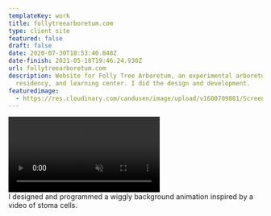 ```yaml
---
templateKey: work
title: follytreearboretum.com
type: client site
featured: false
draft: false
date: 2020-07-30T18:53:40.848Z
date-finish: 2021-05-18T19:46:24.930Z
url: follytreearboretum.com
description: Website for Folly Tree Arboretum, an experimental arboretum, art
  residency, and learning center. I did the design and development.
featuredimage:
  - https://res.cloudinary.com/candusen/image/upload/v1600709881/Screen_Shot_2020-09-21_at_1.37.51_PM_fhw3vf.png
---
```

<div class='caption-container video-caption'><div className="mobile-video-cover">
    <video playsinline autoplay muted loop src=https://res.cloudinary.com/candusen/video/upload/v1621367204/ft-vid_frzfee.mp4></video></div>
  <div class='caption'>I designed and programmed a wiggly background animation inspired by a video of stoma cells.</div></div>
